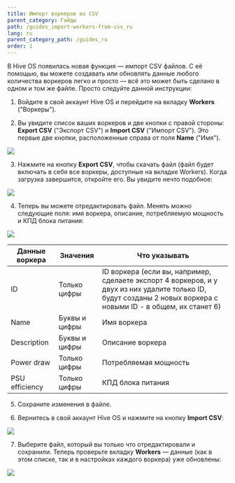 ```yaml
---
title: Импорт воркеров из CSV
parent_category: Гайды
path: /guides_import-workers-from-csv_ru
lang: ru
parent_category_path: /guides_ru
order: 1
---
```


В Hive OS появилась новая функция — импорт CSV файлов. С её помощью, вы можете создавать или обновлять данные любого количества воркеров легко и просто — всё это может быть сделано в одном и том же файле. Просто следуйте данной инструкции:

1. Войдите в свой аккаунт Hive OS и перейдите на вкладку **Workers** ("Воркеры").

2. Вы увидите список ваших воркеров и две кнопки с правой стороны: **Export CSV** ("Экспорт CSV") и **Import CSV** ("Импорт CSV"). Это первые две кнопки, расположенные справа от поля **Name** ("Имя").

<img
  src="https://github.com/minershive/hiveon-kb/raw/master/images\importCSV\workers1.png?sanitize=true" data-canonical-src="https://github.com/minershive/hiveon-kb/raw/master/images\importCSV\workers1.png"
  />

3. Нажмите на кнопку **Export CSV**, чтобы скачать файл (файл будет включать в себя все воркеры, доступные на вкладке Workers). Когда загрузка завершится, откройте его. Вы увидите нечто подобное:

<img src="https://github.com/minershive/hiveon-kb/raw/master/images\importCSV\workers3.png?sanitize=true" data-canonical-src="https://github.com/minershive/hiveon-kb/raw/master/images\importCSV\workers3.png"
  />

4. Теперь вы можете отредактировать файл. Менять можно следующие поля: имя воркера, описание, потребляемую мощность и КПД блока питания:

<img src="https://github.com/minershive/hiveon-kb/raw/master/images\importCSV\workers4.png?sanitize=true" data-canonical-src="https://github.com/minershive/hiveon-kb/raw/master/images\importCSV\workers4.png"
  />

| Данные воркера | Значения      | Что указывать                                               |
|----------------|---------------|-------------------------------------------------------------|
| ID             | Только цифры  | ID воркера (если вы, например, сделаете экспорт 4 воркеров, и у двух из них удалите только ID, будут созданы 2 новых воркера с новыми ID - в общем, их станет 6) |
| Name           | Буквы и цифры | Имя воркера                                                 |
| Description    | Буквы и цифры | Описание воркера                                            |
| Power draw     | Только цифры  | Потребляемая мощность                                       |
| PSU efficiency | Только цифры  | КПД блока питания                                           |

5. Сохраните изменения в файле.

6. Вернитесь в свой аккаунт Hive OS и нажмите на кнопку **Import CSV**:

<img src="https://github.com/minershive/hiveon-kb/raw/master/images\importCSV\workers2.png?sanitize=true" data-canonical-src="https://github.com/minershive/hiveon-kb/raw/master/images\importCSV\workers2.png"
  />

7. Выберите файл, который вы только что отредактировали и сохранили. Теперь проверьте вкладку **Workers** — данные (как в этом списке, так и в настройках каждого воркера) уже обновлены:

<img src="https://github.com/minershive/hiveon-kb/raw/master/images\importCSV\workers5.png?sanitize=true" data-canonical-src="https://github.com/minershive/hiveon-kb/raw/master/images\importCSV\workers5.png"
  />
